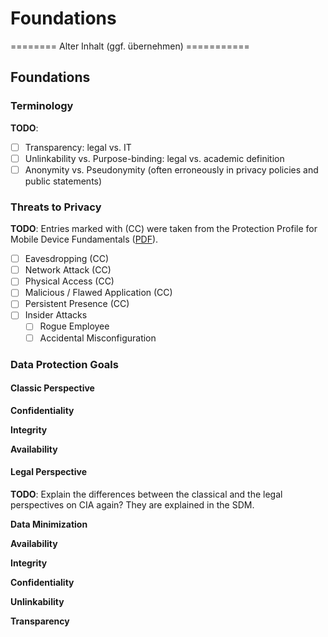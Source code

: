 # Foundations

======== Alter Inhalt \(ggf. übernehmen\) ===========

## Foundations

### Terminology

**TODO**:

* [ ] Transparency: legal vs. IT
* [ ] Unlinkability vs. Purpose-binding: legal vs. academic definition
* [ ] Anonymity vs. Pseudonymity \(often erroneously in privacy policies and public statements\)

### Threats to Privacy

**TODO**: Entries marked with \(CC\) were taken from the Protection Profile for Mobile Device Fundamentals \([PDF](https://www.niap-ccevs.org/pp/pp_md_v3.0.pdf)\).

* [ ] Eavesdropping \(CC\)
* [ ] Network Attack \(CC\)
* [ ] Physical Access \(CC\)
* [ ] Malicious / Flawed Application \(CC\)
* [ ] Persistent Presence \(CC\)
* [ ] Insider Attacks
  * [ ] Rogue Employee
  * [ ] Accidental Misconfiguration

### Data Protection Goals

#### Classic Perspective

**Confidentiality**

**Integrity**

**Availability**

#### Legal Perspective

**TODO**: Explain the differences between the classical and the legal perspectives on CIA again? They are explained in the SDM.

**Data Minimization**

**Availability**

**Integrity**

**Confidentiality**

**Unlinkability**

**Transparency**

